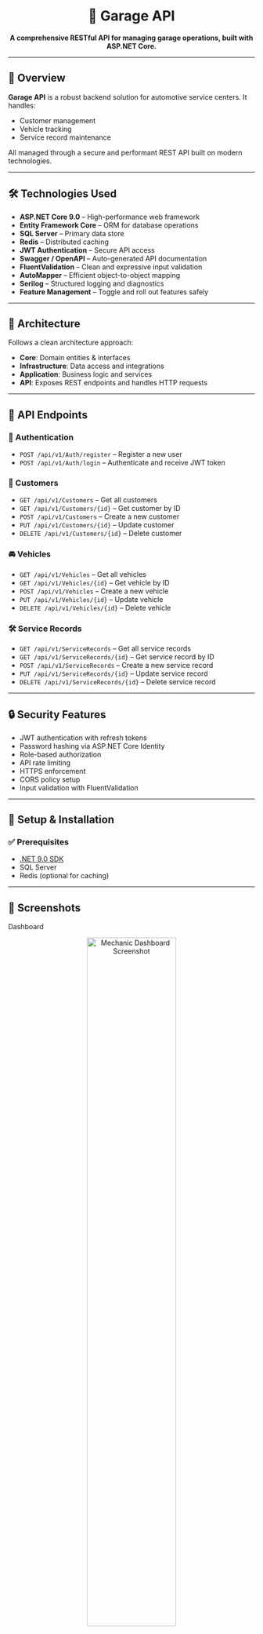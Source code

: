 <h1 align="center">🚗 Garage API</h1>

<p align="center">
  <b>A comprehensive RESTful API for managing garage operations, built with ASP.NET Core.</b><br/>
</p>

---

## 📖 Overview

**Garage API** is a robust backend solution for automotive service centers. It handles:

- Customer management  
- Vehicle tracking  
- Service record maintenance  

All managed through a secure and performant REST API built on modern technologies.

---

## 🛠️ Technologies Used

- **ASP.NET Core 9.0** – High-performance web framework  
- **Entity Framework Core** – ORM for database operations  
- **SQL Server** – Primary data store  
- **Redis** – Distributed caching  
- **JWT Authentication** – Secure API access  
- **Swagger / OpenAPI** – Auto-generated API documentation  
- **FluentValidation** – Clean and expressive input validation  
- **AutoMapper** – Efficient object-to-object mapping  
- **Serilog** – Structured logging and diagnostics  
- **Feature Management** – Toggle and roll out features safely  

---

## 🧱 Architecture

Follows a clean architecture approach:

- **Core**: Domain entities & interfaces  
- **Infrastructure**: Data access and integrations  
- **Application**: Business logic and services  
- **API**: Exposes REST endpoints and handles HTTP requests  

---

## 🔗 API Endpoints

### 🔐 Authentication
- `POST /api/v1/Auth/register` – Register a new user  
- `POST /api/v1/Auth/login` – Authenticate and receive JWT token  

### 👤 Customers
- `GET /api/v1/Customers` – Get all customers  
- `GET /api/v1/Customers/{id}` – Get customer by ID  
- `POST /api/v1/Customers` – Create a new customer  
- `PUT /api/v1/Customers/{id}` – Update customer  
- `DELETE /api/v1/Customers/{id}` – Delete customer  

### 🚘 Vehicles
- `GET /api/v1/Vehicles` – Get all vehicles  
- `GET /api/v1/Vehicles/{id}` – Get vehicle by ID  
- `POST /api/v1/Vehicles` – Create a new vehicle  
- `PUT /api/v1/Vehicles/{id}` – Update vehicle  
- `DELETE /api/v1/Vehicles/{id}` – Delete vehicle  

### 🛠️ Service Records
- `GET /api/v1/ServiceRecords` – Get all service records  
- `GET /api/v1/ServiceRecords/{id}` – Get service record by ID  
- `POST /api/v1/ServiceRecords` – Create a new service record  
- `PUT /api/v1/ServiceRecords/{id}` – Update service record  
- `DELETE /api/v1/ServiceRecords/{id}` – Delete service record  

---

## 🔒 Security Features

- JWT authentication with refresh tokens  
- Password hashing via ASP.NET Core Identity  
- Role-based authorization  
- API rate limiting  
- HTTPS enforcement  
- CORS policy setup  
- Input validation with FluentValidation  

---

## 🚀 Setup & Installation

### ✅ Prerequisites
- [.NET 9.0 SDK](https://dotnet.microsoft.com/)  
- SQL Server  
- Redis (optional for caching)  

---

## 📸 Screenshots


Dashboard

<p align="center">
   <img src="https://i.imgur.com/OeGksVT.jpeg" height="60%" width="60%" alt="Mechanic Dashboard Screenshot"/>
</p>


Swagger UI

<p align="center">
   <img src="https://i.imgur.com/OeGksVT.jpeg" height="60%" width="60%" alt="Mechanic Dashboard Screenshot"/>
</p>

Vehicle Management

<p align="center">
   <img src="https://i.imgur.com/OeGksVT.jpeg" height="60%" width="60%" alt="Mechanic Dashboard Screenshot"/>
</p>

---


### 📦 Installation Steps

```bash
# Clone the repository
git clone https://github.com/EliezerKibet/garage-api.git
cd garage-api

